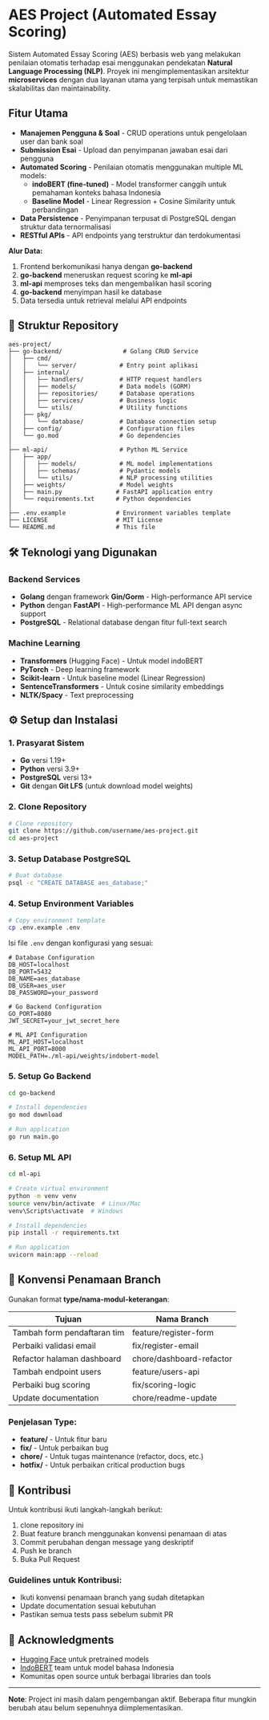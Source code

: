# AES Project (Automated Essay Scoring)

Sistem Automated Essay Scoring (AES) berbasis web yang melakukan penilaian otomatis terhadap esai menggunakan pendekatan **Natural Language Processing (NLP)**. Proyek ini mengimplementasikan arsitektur **microservices** dengan dua layanan utama yang terpisah untuk memastikan skalabilitas dan maintainability.

## Fitur Utama

- **Manajemen Pengguna & Soal** - CRUD operations untuk pengelolaan user dan bank soal
- **Submission Esai** - Upload dan penyimpanan jawaban esai dari pengguna
- **Automated Scoring** - Penilaian otomatis menggunakan multiple ML models:
  - **indoBERT (fine-tuned)** - Model transformer canggih untuk pemahaman konteks bahasa Indonesia
  - **Baseline Model** - Linear Regression + Cosine Similarity untuk perbandingan
- **Data Persistence** - Penyimpanan terpusat di PostgreSQL dengan struktur data ternormalisasi
- **RESTful APIs** - API endpoints yang terstruktur dan terdokumentasi

**Alur Data:**
1. Frontend berkomunikasi hanya dengan **go-backend**
2. **go-backend** meneruskan request scoring ke **ml-api**
3. **ml-api** memproses teks dan mengembalikan hasil scoring
4. **go-backend** menyimpan hasil ke database
5. Data tersedia untuk retrieval melalui API endpoints

## 📁 Struktur Repository

```
aes-project/
├── go-backend/                 # Golang CRUD Service
│   ├── cmd/
│   │   └── server/            # Entry point aplikasi
│   ├── internal/
│   │   ├── handlers/          # HTTP request handlers
│   │   ├── models/            # Data models (GORM)
│   │   ├── repositories/      # Database operations
│   │   ├── services/          # Business logic
│   │   └── utils/             # Utility functions
│   ├── pkg/
│   │   └── database/          # Database connection setup
│   ├── config/                # Configuration files
│   └── go.mod                 # Go dependencies
│
├── ml-api/                    # Python ML Service
│   ├── app/
│   │   ├── models/            # ML model implementations
│   │   ├── schemas/           # Pydantic models
│   │   └── utils/             # NLP processing utilities
│   ├── weights/               # Model weights
│   ├── main.py               # FastAPI application entry
│   └── requirements.txt      # Python dependencies
│
├── .env.example              # Environment variables template
├── LICENSE                   # MIT License
└── README.md                 # This file
```

## 🛠️ Teknologi yang Digunakan

### Backend Services
- **Golang** dengan framework **Gin/Gorm** - High-performance API service
- **Python** dengan **FastAPI** - High-performance ML API dengan async support
- **PostgreSQL** - Relational database dengan fitur full-text search

### Machine Learning
- **Transformers** (Hugging Face) - Untuk model indoBERT
- **PyTorch** - Deep learning framework
- **Scikit-learn** - Untuk baseline model (Linear Regression)
- **SentenceTransformers** - Untuk cosine similarity embeddings
- **NLTK/Spacy** - Text preprocessing

## ⚙️ Setup dan Instalasi

### 1. Prasyarat Sistem
- **Go** versi 1.19+
- **Python** versi 3.9+
- **PostgreSQL** versi 13+
- **Git** dengan **Git LFS** (untuk download model weights)

### 2. Clone Repository
```bash
# Clone repository
git clone https://github.com/username/aes-project.git
cd aes-project
```

### 3. Setup Database PostgreSQL
```bash
# Buat database
psql -c "CREATE DATABASE aes_database;"
```

### 4. Setup Environment Variables
```bash
# Copy environment template
cp .env.example .env
```

Isi file `.env` dengan konfigurasi yang sesuai:
```env
# Database Configuration
DB_HOST=localhost
DB_PORT=5432
DB_NAME=aes_database
DB_USER=aes_user
DB_PASSWORD=your_password

# Go Backend Configuration
GO_PORT=8080
JWT_SECRET=your_jwt_secret_here

# ML API Configuration
ML_API_HOST=localhost
ML_API_PORT=8000
MODEL_PATH=./ml-api/weights/indobert-model
```

### 5. Setup Go Backend
```bash
cd go-backend

# Install dependencies
go mod download

# Run application
go run main.go
```

### 6. Setup ML API
```bash
cd ml-api

# Create virtual environment
python -m venv venv
source venv/bin/activate  # Linux/Mac
venv\Scripts\activate  # Windows

# Install dependencies
pip install -r requirements.txt

# Run application
uvicorn main:app --reload 
```


## 🌿 Konvensi Penamaan Branch

Gunakan format **type/nama-modul-keterangan**:

| Tujuan                      | Nama Branch                |
| --------------------------- | -------------------------- |
| Tambah form pendaftaran tim | feature/register-form    |
| Perbaiki validasi email     | fix/register-email       |
| Refactor halaman dashboard  | chore/dashboard-refactor |
| Tambah endpoint users       | feature/users-api        |
| Perbaiki bug scoring        | fix/scoring-logic        |
| Update documentation        | chore/readme-update      |

### Penjelasan Type:
- **feature/** - Untuk fitur baru
- **fix/** - Untuk perbaikan bug
- **chore/** - Untuk tugas maintenance (refactor, docs, etc.)
- **hotfix/** - Untuk perbaikan critical production bugs


## 🤝 Kontribusi

Untuk kontribusi ikuti langkah-langkah berikut:

1. clone repository ini
2. Buat feature branch menggunakan konvensi penamaan di atas
3. Commit perubahan dengan message yang deskriptif
4. Push ke branch
5. Buka Pull Request

### Guidelines untuk Kontribusi:
- Ikuti konvensi penamaan branch yang sudah ditetapkan
- Update documentation sesuai kebutuhan
- Pastikan semua tests pass sebelum submit PR


## 🙏 Acknowledgments

- [Hugging Face](https://huggingface.co) untuk pretrained models
- [IndoBERT](https://huggingface.co/indobenchmark/indobert-base-p1) team untuk model bahasa Indonesia
- Komunitas open source untuk berbagai libraries dan tools

---

**Note**: Project ini masih dalam pengembangan aktif. Beberapa fitur mungkin berubah atau belum sepenuhnya diimplementasikan.
